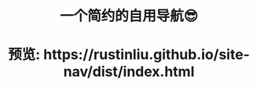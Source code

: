 <center> <h1>一个简约的自用导航😎</h1><center>

<center>  <h1>预览: https://rustinliu.github.io/site-nav/dist/index.html<center>







